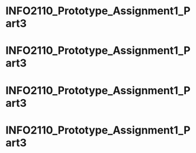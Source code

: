 # INFO2110_Prototype_Assignment1_Part3
# INFO2110_Prototype_Assignment1_Part3
# INFO2110_Prototype_Assignment1_Part3
# INFO2110_Prototype_Assignment1_Part3
